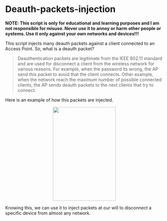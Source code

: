 # Deauth-packets-injection
__NOTE: This script is only for educational and learning purposes and I am not responsible for misuse. Never use it to annoy or harm other people or systems. Use it only against your own networks and devices!!!__

This script injects many deauth packets against a client connected to an Access Point. So, what is a deauth packet?
> Deauthentication packets are legitimate from the IEEE 802.11 standard and are used for disconnect a client from the wireless network for
> various reasons. For example, when the password  its wrong, the AP send this packet to avoid that the client connects. Other example, 
> when the network reach the maximum number of possible connected clients, the AP sends deauth packets to the next clients that try to 
> connect.

Here is an example of how this packets are injected.
<p align="center">
  <img width="200" height="300" src="https://github.com/davidahid/Deauth-packets-injection/blob/master/images/imgs.png">
</p>

Knowing this, we can use it to inject packets at our will to disconnect a specific device from almost any network.

